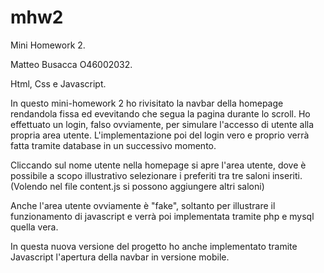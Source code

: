 # mhw2

Mini Homework 2.

Matteo Busacca O46002032.

Html, Css e Javascript.

In questo mini-homework 2 ho rivisitato la navbar della homepage rendandola fissa ed evevitando che segua la pagina durante lo scroll. Ho effettuato un login, falso ovviamente, per simulare l'accesso di utente alla propria area utente. L'implementazione poi del login vero e proprio verrà fatta tramite database in un successivo momento.

Cliccando sul nome utente nella homepage si apre l'area utente, dove è possibile a scopo illustrativo selezionare i preferiti tra tre saloni inseriti. (Volendo nel file content.js si possono aggiungere altri saloni)

Anche l'area utente ovviamente è "fake", soltanto per illustrare il funzionamento di javascript e verrà poi implementata tramite php e mysql quella vera.

In questa nuova versione del progetto ho anche implementato tramite Javascript l'apertura della navbar in versione mobile.
